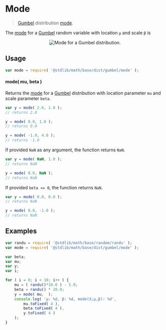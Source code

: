 # Mode

> [Gumbel][gumbel] distribution [mode][mode].


<!-- Section to include introductory text. Make sure to keep an empty line after the intro `section` element and another before the `/section` close. -->

<section class="intro">

The [mode][mode] for a [Gumbel][gumbel] random variable with location `μ` and scale `β` is

<!-- <equation class="equation" label="eq:mode" align="center" raw="\operatorname{mode}\left( X \right) = \mu" alt="Mode for a Gumbel distribution."> -->

<div class="equation" align="center" data-raw-text="\operatorname{mode}\left( X \right) = \mu" data-equation="eq:mode">
    <img src="" alt="Mode for a Gumbel distribution.">
    <br>
</div>

<!-- </equation> -->

</section>

<!-- /.intro -->

<!-- Package usage documentation. -->

<section class="usage">

## Usage

``` javascript
var mode = require( '@stdlib/math/base/dist/gumbel/mode' );
```

#### mode( mu, beta )

Returns the [mode][mode] for a [Gumbel][gumbel] distribution with location parameter `mu` and scale parameter `beta`.

``` javascript
var y = mode( 2.0, 1.0 );
// returns 2.0

y = mode( 0.0, 1.0 );
// returns 0.0

y = mode( -1.0, 4.0 );
// returns -1.0
```

If provided `NaN` as any argument, the function returns `NaN`.

``` javascript
var y = mode( NaN, 1.0 );
// returns NaN

y = mode( 0.0, NaN );
// returns NaN
```

If provided `beta <= 0`, the function returns `NaN`.

``` javascript
var y = mode( 0.0, 0.0 );
// returns NaN

y = mode( 0.0, -1.0 );
// returns NaN
```

</section>

<!-- /.usage -->

<!-- Package usage notes. Make sure to keep an empty line after the `section` element and another before the `/section` close. -->

<section class="notes">

</section>

<!-- /.notes -->

<!-- Package usage examples. -->

<section class="examples">

## Examples

``` javascript
var randu = require( '@stdlib/math/base/random/randu' );
var mode = require( '@stdlib/math/base/dist/gumbel/mode' );

var beta;
var mu;
var y;
var i;

for ( i = 0; i < 10; i++ ) {
    mu = ( randu()*10.0 ) - 5.0;
    beta = randu() * 20.0;
    y = mode( mu,  );
    console.log( 'µ: %d, β: %d, mode(X;µ,β): %d',
        mu.toFixed( 4 ),
        beta.toFixed( 4 ),
        y.toFixed( 4 )
    );
}
```

</section>

<!-- /.examples -->

<!-- Section to include cited references. If references are included, add a horizontal rule *before* the section. Make sure to keep an empty line after the `section` element and another before the `/section` close. -->

<section class="references">

</section>

<!-- /.references -->

<!-- Section for all links. Make sure to keep an empty line after the `section` element and another before the `/section` close. -->

<section class="links">

[gumbel]: https://en.wikipedia.org/wiki/Gumbel_distribution
[mode]: https://en.wikipedia.org/wiki/Mode_%28statistics%29

</section>

<!-- /.links -->
